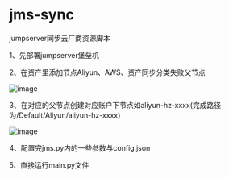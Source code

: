 # jms-sync

jumpserver同步云厂商资源脚本

1、先部署jumpserver堡垒机

2、在资产里添加节点Aliyun、AWS、资产同步分类失败父节点

![image](https://user-images.githubusercontent.com/24648358/155914868-02861da4-198d-4731-bac5-25f1761459f0.png)

3、在对应的父节点创建对应账户下节点如aliyun-hz-xxxx(完成路径为/Default/Aliyun/aliyun-hz-xxxx)

![image](https://user-images.githubusercontent.com/24648358/155914906-109090a0-b17a-448e-9f80-ceb77b0f3330.png)

4、配置完jms.py内的一些参数与config.json

5、直接运行main.py文件
